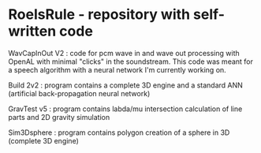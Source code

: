 # RoelsRule - repository with self-written code

WavCapInOut V2 : code for pcm wave in and wave out processing with OpenAL with minimal "clicks" in the soundstream. This code was meant for a speech algorithm with a neural network I'm currently working on.

Build 2v2 : program contains a complete 3D engine and a standard ANN (artificial back-propagation neural network)

GravTest v5 : program contains labda/mu intersection calculation of line parts and 2D gravity simulation

Sim3Dsphere : program contains polygon creation of a sphere in 3D (complete 3D engine)
